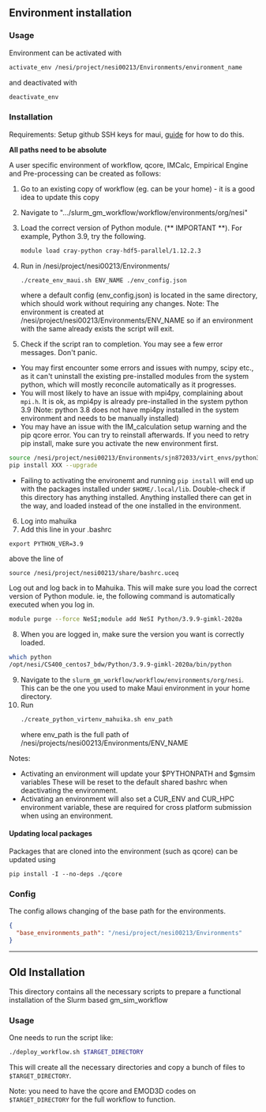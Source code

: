 ## Environment installation

### Usage 
Environment can be activated with 
```bash
activate_env /nesi/project/nesi00213/Environments/environment_name
```

and deactivated with 
```bash
deactivate_env
```

### Installation

Requirements: Setup github SSH keys for maui, 
[guide](https://help.github.com/en/articles/connecting-to-github-with-ssh) for how to do this. 

**All paths need to be absolute**

A user specific environment of workflow, qcore, IMCalc, Empirical Engine and Pre-processing 
can be created as follows:  
1) Go to an existing copy of workflow (eg. can be your home) - it is a good idea to update this copy
2) Navigate to ".../slurm_gm_workflow/workflow/environments/org/nesi"
3) Load the correct version of Python module. (** IMPORTANT **). For example, Python 3.9, try the following.
   ```bash
   module load cray-python cray-hdf5-parallel/1.12.2.3
   ```
4) Run   in /nesi/project/nesi00213/Environments/
    ```bash
    ./create_env_maui.sh ENV_NAME ./env_config.json
    ```
    where a default config (env_config.json) is located in the same directory, which should
    work without requiring any changes. 
    Note: The environment is created at /nesi/project/nesi00213/Environments/ENV_NAME
    so if an environment with the same already exists the script will exit.

5) Check if the script ran to completion. You may see a few error messages. Don't panic.
- You may first encounter some errors and issues with numpy, scipy etc., as it can't uninstall the existing pre-installed modules from the system python, which will mostly reconcile automatically as it progresses.
- You will most likely to have an issue with mpi4py, complaining about `mpi.h`. It is ok, as mpi4py is already pre-installed in the system python 3.9 (Note: python 3.8 does not have mpi4py installed in the system environment and needs to be manually installed) 
- You may have an issue with the IM_calculation setup warning and the pip qcore error. You can try to reinstall afterwards. If you need to retry pip install, make sure you activate the new environment first.
```bash
source /nesi/project/nesi00213/Environments/sjn872033/virt_envs/python3_maui/bin/activate 
pip install XXX --upgrade
```
- Failing to activating the environemt and running `pip install` will end up with the packages installed under `$HOME/.local/lib`. Double-check if this directory has anything installed. Anything installed there can get in the way, and loaded instead of the one installed in the environment.

6) Log into mahuika
7) Add this line in your .bashrc
```
export PYTHON_VER=3.9
```
above the line of
```
source /nesi/project/nesi00213/share/bashrc.uceq
```
Log out and log back in to Mahuika.
This will make sure you load the correct version of Python module. ie, the following command is automatically executed when you log in.
```bash
module purge --force NeSI;module add NeSI Python/3.9.9-gimkl-2020a
```

8) When you are logged in, make sure the version you want is correctly loaded.
```bash
which python
/opt/nesi/CS400_centos7_bdw/Python/3.9.9-gimkl-2020a/bin/python
```

9) Navigate to the `slurm_gm_workflow/workflow/environments/org/nesi`. This can be the one you used to make Maui environment in your home directory.
10) Run
    ```bash
    ./create_python_virtenv_mahuika.sh env_path
    ```
    where env_path is the full path of /nesi/projects/nesi00213/Environments/ENV_NAME

Notes: 
- Activating an environment will update your $PYTHONPATH and $gmsim variables
These will be reset to the default shared bashrc when deactivating the environment.
- Activating an environment will also set a CUR_ENV and CUR_HPC environment variable,
these are required for cross platform submission when using an environment.

#### Updating local packages
Packages that are cloned into the environment (such as qcore) can be updated using
```
pip install -I --no-deps ./qcore
```

### Config
The config allows changing of the base path for the environments.
```json
{
  "base_environments_path": "/nesi/project/nesi00213/Environments"
}
```


-----------------------------------------------------------

## Old Installation

This directory contains all the necessary scripts to prepare
a functional installation of the Slurm based gm_sim_workflow

### Usage

One needs to run the script like:
```bash
./deploy_workflow.sh $TARGET_DIRECTORY
```

This will create all the necessary directories and copy a bunch of files to `$TARGET_DIRECTORY`. 

Note: you need to have the qcore and EMOD3D codes on `$TARGET_DIRECTORY` for the full workflow to function.


